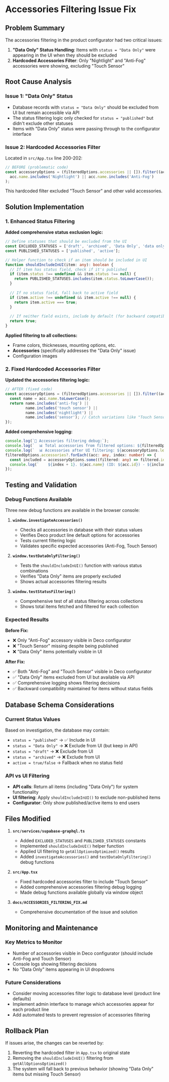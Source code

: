 # Accessories Filtering Issue Fix

## Problem Summary

The accessories filtering in the product configurator had two critical issues:

1. **"Data Only" Status Handling**: Items with `status = "Data Only"` were appearing in the UI when they should be excluded
2. **Hardcoded Accessories Filter**: Only "Nightlight" and "Anti-Fog" accessories were showing, excluding "Touch Sensor"

## Root Cause Analysis

### Issue 1: "Data Only" Status
- Database records with `status = "Data Only"` should be excluded from UI but remain accessible via API
- The status filtering logic only checked for `status = "published"` but didn't exclude other statuses
- Items with "Data Only" status were passing through to the configurator interface

### Issue 2: Hardcoded Accessories Filter
Located in `src/App.tsx` line 200-202:
```typescript
// BEFORE (problematic code)
const accessoryOptions = (filteredOptions.accessories || []).filter((acc: any) =>
  acc.name.includes('Nightlight') || acc.name.includes('Anti-Fog')
);
```

This hardcoded filter excluded "Touch Sensor" and other valid accessories.

## Solution Implementation

### 1. Enhanced Status Filtering

**Added comprehensive status exclusion logic:**

```typescript
// Define statuses that should be excluded from the UI
const EXCLUDED_STATUSES = ['draft', 'archived', 'Data Only', 'data only', 'inactive'];
const PUBLISHED_STATUSES = ['published', 'active'];

// Helper function to check if an item should be included in UI
function shouldIncludeInUI(item: any): boolean {
  // If item has status field, check if it's published
  if (item.status !== undefined && item.status !== null) {
    return PUBLISHED_STATUSES.includes(item.status.toLowerCase());
  }
  
  // If no status field, fall back to active field
  if (item.active !== undefined && item.active !== null) {
    return item.active === true;
  }
  
  // If neither field exists, include by default (for backward compatibility)
  return true;
}
```

**Applied filtering to all collections:**
- Frame colors, thicknesses, mounting options, etc.
- **Accessories** (specifically addresses the "Data Only" issue)
- Configuration images

### 2. Fixed Hardcoded Accessories Filter

**Updated the accessories filtering logic:**

```typescript
// AFTER (fixed code)
const accessoryOptions = (filteredOptions.accessories || []).filter((acc: any) => {
  const name = acc.name.toLowerCase();
  return name.includes('anti-fog') || 
         name.includes('touch sensor') || 
         name.includes('nightlight') ||
         name.includes('sensor'); // Catch variations like "Touch Sensor"
});
```

**Added comprehensive logging:**
```typescript
console.log(`🔧 Accessories filtering debug:`);
console.log(`  📊 Total accessories from filtered options: ${filteredOptions.accessories?.length || 0}`);
console.log(`  📊 Accessories after UI filtering: ${accessoryOptions.length}`);
filteredOptions.accessories?.forEach((acc: any, index: number) => {
  const included = accessoryOptions.some((filtered: any) => filtered.id === acc.id);
  console.log(`    ${index + 1}. ${acc.name} (ID: ${acc.id}) - ${included ? '✅ INCLUDED' : '❌ EXCLUDED'}`);
});
```

## Testing and Validation

### Debug Functions Available

Three new debug functions are available in the browser console:

1. **`window.investigateAccessories()`**
   - Checks all accessories in database with their status values
   - Verifies Deco product line default options for accessories
   - Tests current filtering logic
   - Validates specific expected accessories (Anti-Fog, Touch Sensor)

2. **`window.testDataOnlyFiltering()`**
   - Tests the `shouldIncludeInUI()` function with various status combinations
   - Verifies "Data Only" items are properly excluded
   - Shows actual accessories filtering results

3. **`window.testStatusFiltering()`**
   - Comprehensive test of all status filtering across collections
   - Shows total items fetched and filtered for each collection

### Expected Results

**Before Fix:**
- ❌ Only "Anti-Fog" accessory visible in Deco configurator
- ❌ "Touch Sensor" missing despite being published
- ❌ "Data Only" items potentially visible in UI

**After Fix:**
- ✅ Both "Anti-Fog" and "Touch Sensor" visible in Deco configurator
- ✅ "Data Only" items excluded from UI but available via API
- ✅ Comprehensive logging shows filtering decisions
- ✅ Backward compatibility maintained for items without status fields

## Database Schema Considerations

### Current Status Values
Based on investigation, the database may contain:
- `status = "published"` → ✅ Include in UI
- `status = "Data Only"` → ❌ Exclude from UI (but keep in API)
- `status = "draft"` → ❌ Exclude from UI
- `status = "archived"` → ❌ Exclude from UI
- `active = true/false` → Fallback when no status field

### API vs UI Filtering
- **API calls**: Return all items (including "Data Only") for system functionality
- **UI filtering**: Apply `shouldIncludeInUI()` to exclude non-published items
- **Configurator**: Only show published/active items to end users

## Files Modified

1. **`src/services/supabase-graphql.ts`**
   - Added `EXCLUDED_STATUSES` and `PUBLISHED_STATUSES` constants
   - Implemented `shouldIncludeInUI()` helper function
   - Applied UI filtering to `getAllOptionsOptimized()` results
   - Added `investigateAccessories()` and `testDataOnlyFiltering()` debug functions

2. **`src/App.tsx`**
   - Fixed hardcoded accessories filter to include "Touch Sensor"
   - Added comprehensive accessories filtering debug logging
   - Made debug functions available globally via window object

3. **`docs/ACCESSORIES_FILTERING_FIX.md`**
   - Comprehensive documentation of the issue and solution

## Monitoring and Maintenance

### Key Metrics to Monitor
- Number of accessories visible in Deco configurator (should include Anti-Fog and Touch Sensor)
- Console logs showing filtering decisions
- No "Data Only" items appearing in UI dropdowns

### Future Considerations
- Consider moving accessories filter logic to database level (product line defaults)
- Implement admin interface to manage which accessories appear for each product line
- Add automated tests to prevent regression of accessories filtering

## Rollback Plan

If issues arise, the changes can be reverted by:
1. Reverting the hardcoded filter in `App.tsx` to original state
2. Removing the `shouldIncludeInUI()` filtering from `getAllOptionsOptimized()`
3. The system will fall back to previous behavior (showing "Data Only" items but missing Touch Sensor)
